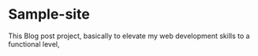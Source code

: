 # Sample-site
This Blog post project, basically to elevate my web development skills to a functional level,
